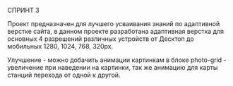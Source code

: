 СПРИНТ 3

Проект предназначен для лучшего усваивания знаний по адаптивной верстке сайта, в данном проекте разработана адаптивная верстка для основных 4 разрешений различных устройств от Десктоп до мобильных 1280, 1024, 768, 320px.

Улучшение - можно добачить анимации картинкам в блоке photo-grid - увеличение при наведении на картинки, так же анимацию для карты станций перехода от одной к другой.
